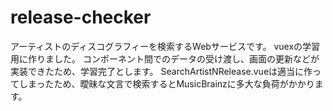 # release-checker
アーティストのディスコグラフィーを検索するWebサービスです。
vuexの学習用に作りました。
コンポーネント間でのデータの受け渡し、画面の更新などが実装できたため、学習完了とします。
SearchArtistNRelease.vueは適当に作ってしまったため、曖昧な文言で検索するとMusicBrainzに多大な負荷がかかります。
